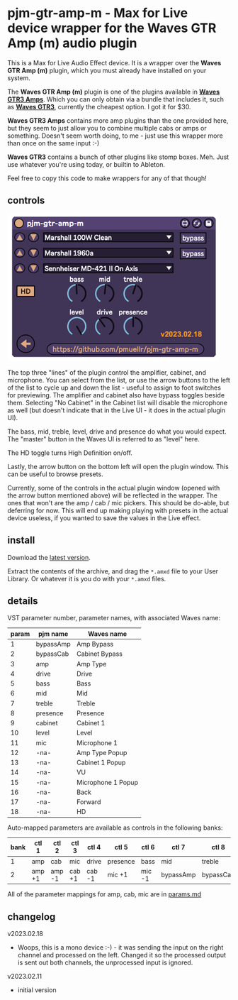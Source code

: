 pjm-gtr-amp-m - Max for Live device wrapper for the **Waves GTR Amp (m)** audio plugin 
================================================================================

This is a Max for Live Audio Effect device. It is a wrapper over the 
**Waves GTR Amp (m)** plugin, which you must already have installed on
your system.

The **Waves GTR Amp (m)** plugin is one of the plugins available 
in **[Waves GTR3 Amps][]**.  Which you can only obtain via a bundle that
includes it, such as **[Waves GTR3][]**, currently the cheapest option.  I
got it for $30.

**Waves GTR3 Amps** contains more amp plugins than the one provided here, 
but they seem to just allow you to combine multiple cabs or amps or 
something.  Doesn't seem worth doing, to me - just use this wrapper more
than once on the same input :-)

**Waves GTR3** contains a bunch of other plugins like stomp boxes.  Meh.
Just use whatever you're using today, or builtin to Ableton.

Feel free to copy this code to make wrappers for any of that though!

[Waves GTR3 Amps]: https://www.waves.com/plugins/gtr3-amps
[Waves GTR3]:      https://www.waves.com/plugins/gtr3

controls
--------------------------------------------------------------------------------

![plugin screenshot](images/pjm-gtr-amp-m.png)

The top three "lines" of the plugin control the amplifier, cabinet,
and microphone.  You can select from the list, or use the arrow buttons
to the left of the list to cycle up and down the list - useful to assign
to foot switches for previewing.  The amplifier and cabinet also have
bypass toggles beside them.  Selecting "No Cabinet" in the Cabinet list
will disable the microphone as well (but doesn't indicate that in the
Live UI - it does in the actual plugin UI).

The bass, mid, treble, level, drive and presence do what you would
expect.  The "master" button in the Waves UI is referred to as "level"
here.

The HD toggle turns High Definition on/off.

Lastly, the arrow button on the bottom left will open the plugin
window.  This can be useful to browse presets.

Currently, some of the controls in the actual plugin window (opened with
the arrow button mentioned above) will be reflected in the wrapper.  The
ones that won't are the amp / cab / mic pickers.  This should be do-able,
but deferring for now.  This will end up making playing with presets in
the actual device useless, if you wanted to save the values in the Live
effect.

install
--------------------------------------------------------------------------------

Download the [latest version](https://github.com/pmuellr/pjm-gtr-amp-m/archive/refs/heads/main.zip).

Extract the contents of the archive, and drag the `*.amxd` file to your 
User Library.  Or whatever it is you do with your `*.amxd` files.


details
--------------------------------------------------------------------------------

VST parameter number, parameter names, with associated Waves name:

| param  | pjm name           | Waves name |
|--------|--------------------|------------|
|    1   | bypassAmp          | Amp Bypass |
|    2   | bypassCab          | Cabinet Bypass |
|    3   | amp                | Amp Type |
|    4   | drive              | Drive |
|    5   | bass               | Bass |
|    6   | mid                | Mid |
|    7   | treble             | Treble |
|    8   | presence           | Presence |
|    9   | cabinet            | Cabinet 1 |
|   10   | level              | Level |
|   11   | mic                | Microphone 1 |
|   12   | -na-               | Amp Type Popup |
|   13   | -na-               | Cabinet 1 Popup |
|   14   | -na-               | VU |
|   15   | -na-               | Microphone 1 Popup |
|   16   | -na-               | Back |
|   17   | -na-               | Forward |
|   18   | -na-               | HD |


Auto-mapped parameters are available as controls in the following banks:

| bank  | ctl 1     | ctl 2     | ctl 3     | ctl 4     | ctl 5     | ctl 6     | ctl 7     | ctl 8     |   
|-------|-----------|-----------|-----------|-----------|-----------|-----------|-----------|------------
|    1  | amp       | cab       | mic       | drive     | presence  | bass      | mid       | treble    |
|    2  | amp +1    | amp -1    | cab +1    | cab -1    | mic +1    | mic -1    | bypassAmp | bypassCab |

All of the parameter mappings for amp, cab, mic are in [params.md](params.md)


changelog
--------------------------------------------------------------------------------

v2023.02.18

- Woops, this is a mono device :-) - it was sending the input on the
  right channel and processed on the left.  Changed it so the processed
  output is sent out both channels, the unprocessed input is ignored.

v2023.02.11

- initial version